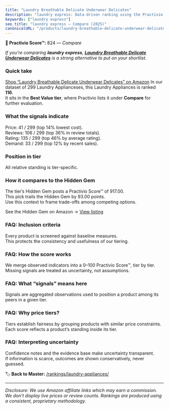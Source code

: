 ```yaml
---
title: "Laundry Breathable Delicate Underwear Delicates"
description: "laundry express: Data-driven ranking using the Practivio Score™. Positioned by quality, value, demand, findability, momentum."
keywords: ["laundry express"]
seo_title: "laundry express — Compare (2025)"
canonicalURL: "/products/laundry-breathable-delicate-underwear-delicates-B0CSNLHB8D/"
---
```


**🛒 Practivio Score™:** 824 — _Compare_


*If you're comparing **laundry express**, **[Laundry Breathable Delicate Underwear Delicates](https://www.amazon.com/dp/B0CSNLHB8D?tag=practivio-20)** is a strong alternative to put on your shortlist.*
### Quick take
[Shop “Laundry Breathable Delicate Underwear Delicates” on Amazon](https://www.amazon.com/dp/B0CSNLHB8D?tag=practivio-20)
In our dataset of 299 Laundry Applianceses, this Laundry Appliances is ranked **116**.  
It sits in the **Best Value tier**, where Practivio lists it under **Compare** for further evaluation.

### What the signals indicate
Price: 41 / 299 (top 14% lowest cost).  
Reviews: 106 / 299 (top 36% in review totals).  
Rating: 135 / 299 (top 46% by average rating).  
Demand: 33 / 299 (top 12% by recent sales).

### Position in tier
All relative standing is tier-specific.

### How it compares to the Hidden Gem
The tier’s Hidden Gem posts a Practivio Score™ of 917.00.  
This pick trails the Hidden Gem by 93.00 points.  
Use this context to frame trade-offs among competing options.  

See the Hidden Gem on Amazon → [View listing](https://www.amazon.com/dp/B09KT67BL1?tag=practivio-20)

### FAQ: Inclusion criteria
Every product is screened against baseline measures.  
This protects the consistency and usefulness of our tiering.

### FAQ: How the score works
We merge observed indicators into a 0–100 Practivio Score™, tier by tier.  
Missing signals are treated as uncertainty, not assumptions.

### FAQ: What “signals” means here
Signals are aggregated observations used to position a product among its peers in a given tier.

### FAQ: Why price tiers?
Tiers establish fairness by grouping products with similar price constraints.  
Each score reflects a product’s standing inside its tier.

### FAQ: Interpreting uncertainty
Confidence notes and the evidence base make uncertainty transparent.  
If information is scarce, outcomes are shown conservatively, never guessed.

<!-- Missing template for Compare/CompareWithinPriceClass -->


🏷️ **Back to Master:** [/rankings/laundry-appliances/](/rankings/laundry-appliances/)

---
_Disclosure: We use Amazon affiliate links which may earn a commission. We don’t display live prices or review counts. Rankings are produced using a consistent, proprietary methodology._
